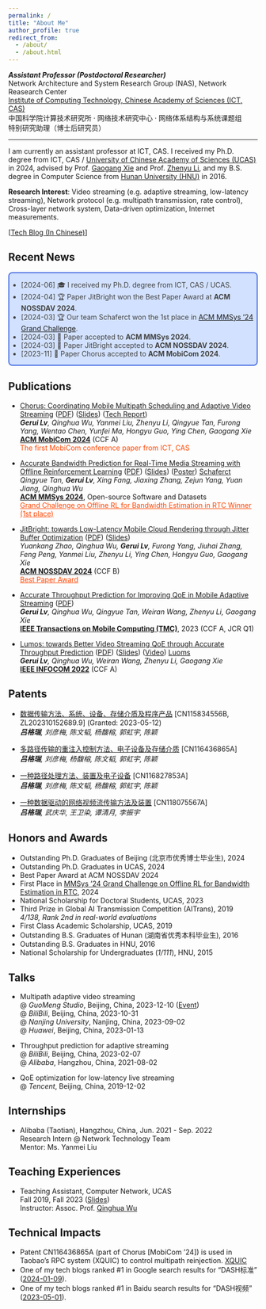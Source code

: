 ```yaml
---
permalink: /
title: "About Me"
author_profile: true
redirect_from: 
  - /about/
  - /about.html
---
```


<!-- Place this tag in your head or just before your close body tag. -->
<script async defer src="https://buttons.github.io/buttons.js"></script>



***Assistant Professor (Postdoctoral Researcher)*** \
Network Architecture and System Research Group (NAS), Network Reasearch Center \
[Institute of Computing Technology, Chinese Academy of Sciences (ICT, CAS)](http://www.ict.ac.cn/) \
中国科学院计算技术研究所 · 网络技术研究中心 · 网络体系结构与系统课题组 \
特别研究助理（博士后研究员）



---

I am currently an assistant professor at ICT, CAS. I received my Ph.D. degree from ICT, CAS / [University of Chinese Academy of Sciences (UCAS)](https://www.ucas.ac.cn/) in 2024, advised by Prof. [Gaogang Xie](https://people.ucas.ac.cn/~_xie) and Prof. [Zhenyu Li](https://zhenyulee.github.io/), and my B.S. degree in Computer Science from [Hunan University (HNU)](https://www.hnu.edu.cn/) in 2016.

**Research Interest**: Video streaming (e.g. adaptive streaming, low-latency streaming), Network protocol (e.g. multipath transmission, rate control), Cross-layer network system, Data-driven optimization, Internet measurements.



[[Tech Blog (In Chinese)](https://blog.csdn.net/LvGreat)]



## Recent News

<div style="border:1px solid #000; border-width:2px; border-color:RoyalBlue; background-color:#D2E1FF; color:#424242; border-radius: 8px;">
  <ul>
      <li>[2024-06] 🎓 I received my Ph.D. degree from ICT, CAS / UCAS.</li>
      <li>[2024-04] 🏆 Paper JitBright won the Best Paper Award at <b>ACM NOSSDAV 2024</b>. </li>
      <li>[2024-03] 🏆 Our team Schaferct won the 1st place in <a href="https://2024.acmmmsys.org/gc/ORL-BWE-RTC/">ACM MMSys ’24 Grand Challenge</a>.</li>
      <li>[2024-03] 📃 Paper accepted to <b>ACM MMSys 2024</b>.</li>
      <li>[2024-03] 📃 Paper JitBright accepted to <b>ACM NOSSDAV 2024</b>. </li>
      <li>[2023-11] 📃 Paper Chorus accepted to <b>ACM MobiCom 2024</b>. </li>
  </ul>
</div>



## Publications

- [Chorus: Coordinating Mobile Multipath Scheduling and Adaptive Video Streaming](https://dl.acm.org/doi/10.1145/3636534.3649359) ([PDF](https://greenlv.github.io/files/Chorus_MobiCom24.pdf)) ([Slides](https://greenlv.github.io/files/Chorus_MobiCom24_slides.pdf)) ([Tech Report](https://greenlv.github.io/files/Chorus_MobiCom24_tech_report.pdf)) \
  _**Gerui Lv**, Qinghua Wu, Yanmei Liu, Zhenyu Li, Qingyue Tan, Furong Yang, Wentao Chen, Yunfei Ma, Hongyu Guo, Ying Chen, Gaogang Xie_  \
  <a href="https://www.sigmobile.org/mobicom/2024/"><b>ACM MobiCom 2024</b></a>  (CCF A)  \
  <span style="color:OrangeRed">The first MobiCom conference paper from ICT, CAS</span>

- [Accurate Bandwidth Prediction for Real-Time Media Streaming with Offline Reinforcement Learning](https://dl.acm.org/doi/10.1145/3625468.3652183) ([PDF](https://greenlv.github.io/files/Schaferct_MMSys24_GC.pdf)) ([Slides](https://greenlv.github.io/files/Schaferct_MMSys24_GC_slides.pdf)) ([Poster](https://greenlv.github.io/files/Schaferct_MMSys24_GC_poster.pdf)) <a class="github-button" href="https://github.com/n13eho/Schaferct" data-show-count="true">Schaferct</a> \
  _Qingyue Tan, **Gerui Lv**, Xing Fang, Jiaxing Zhang, Zejun Yang, Yuan Jiang, Qinghua Wu_  \
  <a href="https://2024.acmmmsys.org/"><b>ACM MMSys 2024</b></a>, Open-source Software and Datasets  \
  <a href="https://greenlv.github.io/files/Schaferct_MMSys24_GC_certificate.pdf" style="color:OrangeRed">Grand Challenge on Offline RL for Bandwidth Estimation in RTC Winner (1st place)</a>

- [JitBright: towards Low-Latency Mobile Cloud Rendering through Jitter Buffer Optimization](https://dl.acm.org/doi/10.1145/3651863.3651881) ([PDF](https://greenlv.github.io/files/JitBright_NOSSDAV24.pdf)) ([Slides](https://greenlv.github.io/files/JitBright_NOSSDAV24_slides.pdf))  \
  _Yuankang Zhao, Qinghua Wu, **Gerui Lv**, Furong Yang, Jiuhai Zhang, Feng Peng, Yanmei Liu, Zhenyu Li, Ying Chen, Hongyu Guo, Gaogang Xie_  \
  <a href="https://nossdav.org/2024/"><b>ACM NOSSDAV 2024</b></a>  (CCF B)  \
  <a href="https://greenlv.github.io/files/JitBright_NOSSDAV24_certificate.pdf" style="color:OrangeRed">Best Paper Award</a>

- [Accurate Throughput Prediction for Improving QoE in Mobile Adaptive Streaming](https://ieeexplore.ieee.org/abstract/document/10246426) ([PDF](https://greenlv.github.io/files/Lumos_TMC23.pdf))  \
  _**Gerui Lv**, Qinghua Wu, Qingyue Tan, Weiran Wang, Zhenyu Li, Gaogang Xie_  \
  <a href="https://ieeexplore.ieee.org/xpl/RecentIssue.jsp?punumber=7755"><b>IEEE Transactions on Mobile Computing (TMC)</b></a>, 2023  (CCF A, JCR Q1)

- [Lumos: towards Better Video Streaming QoE through Accurate Throughput Prediction](https://ieeexplore.ieee.org/abstract/document/9796948/) ([PDF](https://greenlv.github.io/files/Lumos_INFOCOM22.pdf)) ([Slides](https://greenlv.github.io/files/Lumos_INFOCOM22_slides.pdf)) ([Video](https://youtu.be/9-LKcqPmFhA)) <a class="github-button" href="https://github.com/GreenLv/Lumos" data-show-count="true" aria-label="Star GreenLv/Lumos on GitHub">Luoms</a> \
  _**Gerui Lv**, Qinghua Wu, Weiran Wang, Zhenyu Li, Gaogang Xie_  \
  <a href="https://infocom2022.ieee-infocom.org/index.html"><b>IEEE INFOCOM 2022</b></a> (CCF A)



## Patents

- [数据传输方法、系统、设备、存储介质及程序产品](https://patents.google.com/patent/CN115834556B/zh) [CN115834556B, ZL202310152689.9] (Granted: 2023-05-12)  \
  _**吕格瑞**, 刘彦梅, 陈文韬, 杨馥榕, 郭虹宇, 陈颖_

- [多路径传输的重注入控制方法、电子设备及存储介质](https://patents.google.com/patent/CN116436865A/zh) [CN116436865A]  \
  _**吕格瑞**, 刘彦梅, 杨馥榕, 陈文韬, 郭虹宇, 陈颖_

- [一种路径处理方法、装置及电子设备](https://patents.google.com/patent/CN116827853A/zh) [CN116827853A]  \
  _**吕格瑞**, 刘彦梅, 陈文韬, 杨馥榕, 郭虹宇, 陈颖_

- [一种数据驱动的网络视频流传输方法及装置](https://patents.google.com/patent/CN118075567A/zh) [CN118075567A]  \
  _**吕格瑞**, 武庆华, 王卫染, 谭清月, 李振宇_



## Honors and Awards
- Outstanding Ph.D. Graduates of Beijing (北京市优秀博士毕业生), 2024
- Outstanding Ph.D. Graduates in UCAS, 2024
- Best Paper Award at ACM NOSSDAV 2024
- First Place in <a href="https://2024.acmmmsys.org/gc/ORL-BWE-RTC/">MMSys ’24 Grand Challenge on Offline RL for Bandwidth Estimation in RTC</a>, 2024
- National Scholarship for Doctoral Students, UCAS, 2023
- Third Prize in Global AI Transmission Competition (AITrans), 2019  \
  _4/138, Rank 2nd in real-world evaluations_
- First Class Academic Scholarship, UCAS, 2019
- Outstanding B.S. Graduates of Hunan (湖南省优秀本科毕业生), 2016
- Outstanding B.S. Graduates in HNU, 2016
- National Scholarship for Undergraduates (_1/111_), HNU, 2015



## Talks

- Multipath adaptive video streaming  \
  @ _GuoMeng Studio_, Beijing, China, 2023-12-10 ([Event](https://mp.weixin.qq.com/s/8y8zo96n6Bwq7I7XalsF5Q)) \
  @ _BiliBili_, Beijing, China, 2023-10-31 \
  @ _Nanjing University_, Nanjing, China, 2023-09-02  \
  @ _Huawei_, Beijing, China, 2023-01-13
  
- Throughput prediction for adaptive streaming   \
  @ _BiliBili_, Beijing, China, 2023-02-07  \
  @ _Alibaba_, Hangzhou, China, 2021-08-02
  
- QoE optimization for low-latency live streaming  \
  @ _Tencent_, Beijing, China, 2019-12-02



## Internships

- Alibaba (Taotian), Hangzhou, China, Jun. 2021 - Sep. 2022  \
  Research Intern @ Network Technology Team  \
  Mentor: Ms. Yanmei Liu



## Teaching Experiences

- Teaching Assistant, Computer Network, UCAS \
  Fall 2019, Fall 2023 ([Slides](https://greenlv.github.io/files/Lec_Introducing_classical_ABR_algorithms.pdf))  \
  Instructor: Assoc. Prof. [Qinghua Wu](https://people.ucas.ac.cn/~0040408)



## Technical Impacts

- Patent CN116436865A (part of Chorus [MobiCom ’24]) is used in Taobao’s RPC system (XQUIC) to control multipath reinjection. <a class="github-button" href="https://github.com/alibaba/xquic" data-show-count="true">XQUIC</a>
- One of my tech blogs ranked #1 in Google search results for “DASH标准” ([2024-01-09](https://greenlv.github.io/files/DASH_standard-Google-240109.png)).
- One of my tech blogs ranked #1 in Baidu search results for “DASH视频” ([2023-05-01](https://greenlv.github.io/files/DASH_video-Baidu-230511.png)).




